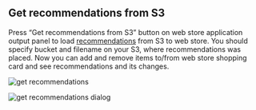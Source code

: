 Get recommendations from S3
---------------------------

Press “Get recommendations from S3” button on web store application output panel to load [recommendations](Developer-Guide--Web-Store--Recommendations.md) from S3 to web store. 
You should specify bucket and filename on your S3, where recommendations was placed.
Now you can add and remove items to/from web store shopping card and see recommendations and its changes.

![get recommendations][get_recommendations]

![get recommendations dialog][get_recommendations_dialog]

[get_recommendations]: https://raw.github.com/griddynamics/Behavior-Analytic-Starter-Kit/master/docs/images/Developer%20Guide/get_recommendations.png
[get_recommendations_dialog]: https://raw.github.com/griddynamics/Behavior-Analytic-Starter-Kit/master/docs/images/Developer%20Guide/get_recommendations_dialog.png
